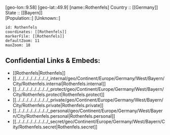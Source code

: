 ﻿---
location: [49.9,9.58] 
mapzoom: [7,12] 
mapmarker: city 
type: City
tags:
- geo/City


SpocWebEntityId: 33787
isDeleted: false
confidential: public

---
[geo-lon::9.58] 
[geo-lat::49.9] 
[name::Rothenfels] 
Country :: [[Germany]]  
State :: [[Bayern]]  
[Population::] 
[Unknown::] 


```leaflet
id: Rothenfels
coordinates: [[Rothenfels]] 
markerFile: [[Rothenfels]] 
defaultZoom: 11 
maxZoom: 18
```


## Confidential Links & Embeds: 
- [[Rothenfels|Rothenfels]]  
- [[../../../../../../../../_internal/geo/Continent/Europe/Germany/West/Bayern/City/Rothenfels.internal|Rothenfels.internal]] 
- [[../../../../../../../../_protect/geo/Continent/Europe/Germany/West/Bayern/City/Rothenfels.protect|Rothenfels.protect]] 
- [[../../../../../../../../_private/geo/Continent/Europe/Germany/West/Bayern/City/Rothenfels.private|Rothenfels.private]] 
- [[../../../../../../../../_personal/geo/Continent/Europe/Germany/West/Bayern/City/Rothenfels.personal|Rothenfels.personal]] 
- [[../../../../../../../../_secret/geo/Continent/Europe/Germany/West/Bayern/City/Rothenfels.secret|Rothenfels.secret]] 
